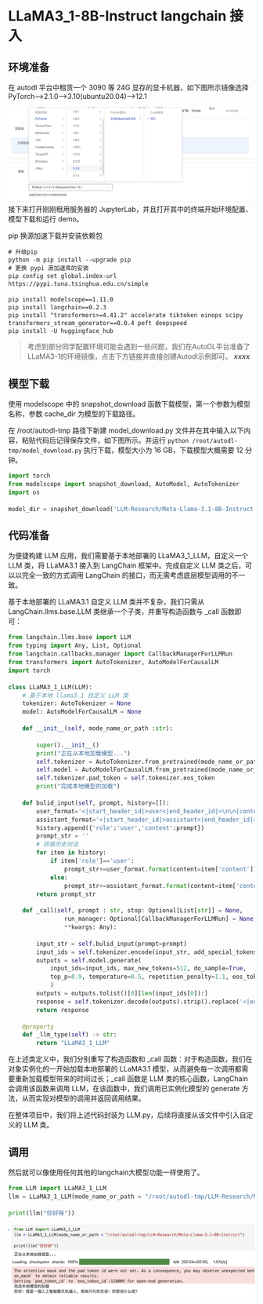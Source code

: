 # LLaMA3_1-8B-Instruct langchain 接入

## 环境准备  

在 autodl 平台中租赁一个 3090 等 24G 显存的显卡机器，如下图所示镜像选择 PyTorch-->2.1.0-->3.10(ubuntu20.04)-->12.1  

![机器配置选择](./images/02-1.png)
接下来打开刚刚租用服务器的 JupyterLab，并且打开其中的终端开始环境配置、模型下载和运行 demo。

pip 换源加速下载并安装依赖包

```shell
# 升级pip
python -m pip install --upgrade pip
# 更换 pypi 源加速库的安装
pip config set global.index-url https://pypi.tuna.tsinghua.edu.cn/simple

pip install modelscope==1.11.0
pip install langchain==0.2.3
pip install "transformers>=4.41.2" accelerate tiktoken einops scipy transformers_stream_generator==0.0.4 peft deepspeed
pip install -U huggingface_hub
```  

> 考虑到部分同学配置环境可能会遇到一些问题，我们在AutoDL平台准备了LLaMA3-1的环境镜像，点击下方链接并直接创建Autodl示例即可。
> ***xxxx***


## 模型下载

使用 modelscope 中的 snapshot_download 函数下载模型，第一个参数为模型名称，参数 cache_dir 为模型的下载路径。

在 /root/autodl-tmp 路径下新建 model_download.py 文件并在其中输入以下内容，粘贴代码后记得保存文件，如下图所示。并运行 `python /root/autodl-tmp/model_download.py` 执行下载，模型大小为 16 GB，下载模型大概需要 12 分钟。

```python  
import torch
from modelscope import snapshot_download, AutoModel, AutoTokenizer
import os

model_dir = snapshot_download('LLM-Research/Meta-Llama-3.1-8B-Instruct', cache_dir='/root/autodl-tmp', revision='master')
```


## 代码准备

为便捷构建 LLM 应用，我们需要基于本地部署的 LLaMA3_1_LLM，自定义一个 LLM 类，将 LLaMA3.1 接入到 LangChain 框架中。完成自定义 LLM 类之后，可以以完全一致的方式调用 LangChain 的接口，而无需考虑底层模型调用的不一致。

基于本地部署的 LLaMA3.1 自定义 LLM 类并不复杂，我们只需从 LangChain.llms.base.LLM 类继承一个子类，并重写构造函数与 _call 函数即可：

```python
from langchain.llms.base import LLM
from typing import Any, List, Optional
from langchain.callbacks.manager import CallbackManagerForLLMRun
from transformers import AutoTokenizer, AutoModelForCausalLM
import torch

class LLaMA3_1_LLM(LLM):
    # 基于本地 llama3.1 自定义 LLM 类
    tokenizer: AutoTokenizer = None
    model: AutoModelForCausalLM = None
        
    def __init__(self, mode_name_or_path :str):

        super().__init__()
        print("正在从本地加载模型...")
        self.tokenizer = AutoTokenizer.from_pretrained(mode_name_or_path, use_fast=False)
        self.model = AutoModelForCausalLM.from_pretrained(mode_name_or_path, torch_dtype=torch.bfloat16, device_map="auto")
        self.tokenizer.pad_token = self.tokenizer.eos_token
        print("完成本地模型的加载")

    def bulid_input(self, prompt, history=[]):
        user_format='<|start_header_id|>user<|end_header_id|>\n\n{content}<|eot_id|>'
        assistant_format='<|start_header_id|>assistant<|end_header_id|>\n\n{content}<|eot_id|>'
        history.append({'role':'user','content':prompt})
        prompt_str = ''
        # 拼接历史对话
        for item in history:
            if item['role']=='user':
                prompt_str+=user_format.format(content=item['content'])
            else:
                prompt_str+=assistant_format.format(content=item['content'])
        return prompt_str
    
    def _call(self, prompt : str, stop: Optional[List[str]] = None,
                run_manager: Optional[CallbackManagerForLLMRun] = None,
                **kwargs: Any):

        input_str = self.bulid_input(prompt=prompt)
        input_ids = self.tokenizer.encode(input_str, add_special_tokens=False, return_tensors='pt').to(self.model.device)
        outputs = self.model.generate(
            input_ids=input_ids, max_new_tokens=512, do_sample=True,
            top_p=0.9, temperature=0.5, repetition_penalty=1.1, eos_token_id=self.tokenizer.encode('<|eot_id|>')[0]
            )
        outputs = outputs.tolist()[0][len(input_ids[0]):]
        response = self.tokenizer.decode(outputs).strip().replace('<|eot_id|>', "").replace('<|start_header_id|>assistant<|end_header_id|>\n\n', '').strip()
        return response
        
    @property
    def _llm_type(self) -> str:
        return "LLaMA3_1_LLM"
```

在上述类定义中，我们分别重写了构造函数和 _call 函数：对于构造函数，我们在对象实例化的一开始加载本地部署的 LLaMA3.1 模型，从而避免每一次调用都需要重新加载模型带来的时间过长；_call 函数是 LLM 类的核心函数，LangChain 会调用该函数来调用 LLM，在该函数中，我们调用已实例化模型的 generate 方法，从而实现对模型的调用并返回调用结果。

在整体项目中，我们将上述代码封装为 LLM.py，后续将直接从该文件中引入自定义的 LLM 类。


## 调用

然后就可以像使用任何其他的langchain大模型功能一样使用了。

```python
from LLM import LLaMA3_1_LLM
llm = LLaMA3_1_LLM(mode_name_or_path = "/root/autodl-tmp/LLM-Research/Meta-Llama-3.1-8B-Instruct")

print(llm("你好呀"))
```

![对话示例](./images/02-2.png)
